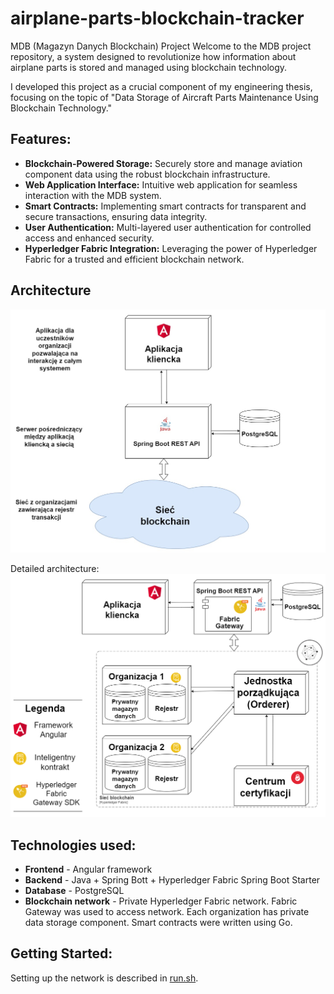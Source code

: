 # airplane-parts-blockchain-tracker
MDB (Magazyn Danych Blockchain) Project
Welcome to the MDB project repository, a system designed to revolutionize how information about airplane parts is stored and managed using blockchain technology.

I developed this project as a crucial component of my engineering thesis, focusing on the topic of "Data Storage of Aircraft Parts Maintenance Using Blockchain Technology."

## Features:
- **Blockchain-Powered Storage:** Securely store and manage aviation component data using the robust blockchain infrastructure.
- **Web Application Interface:** Intuitive web application for seamless interaction with the MDB system.
- **Smart Contracts:** Implementing smart contracts for transparent and secure transactions, ensuring data integrity.
- **User Authentication:** Multi-layered user authentication for controlled access and enhanced security.
- **Hyperledger Fabric Integration:** Leveraging the power of Hyperledger Fabric for a trusted and efficient blockchain network.

## Architecture
![Architektura systemu](images/projekt_1.jpg)

Detailed architecture:
![Architektura sieci](images/projekt_2.png)

## Technologies used:
- **Frontend** - Angular framework
- **Backend** - Java + Spring Bott + Hyperledger Fabric Spring Boot Starter
- **Database** - PostgreSQL
- **Blockchain network** - Private Hyperledger Fabric network. Fabric Gateway was used to access network. Each organization has private data storage component. Smart contracts were written using Go.
  
## Getting Started:

Setting up the network is described in [run.sh](run.sh).
